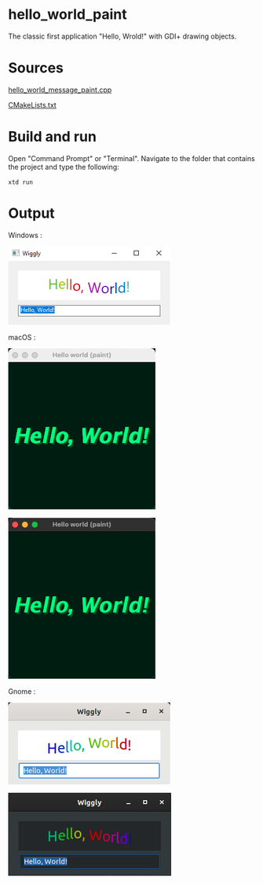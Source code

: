 # hello_world_paint

The classic first application "Hello, Wrold!" with GDI+ drawing objects.

# Sources

[hello_world_message_paint.cpp](hello_world_paint.cpp)

[CMakeLists.txt](CMakeLists.txt)

# Build and run

Open "Command Prompt" or "Terminal". Navigate to the folder that contains the project and type the following:

```shell
xtd run
```

# Output

Windows :

![Screenshot](../../../docs/pictures/examples/hello_world_paint_w.png)

macOS :

![Screenshot](../../../docs/pictures/examples/hello_world_paint_m.png)

![Screenshot](../../../docs/pictures/examples/hello_world_paint_md.png)

Gnome :

![Screenshot](../../../docs/pictures/examples/hello_world_paint_g.png)

![Screenshot](../../../docs/Pictures/examples/hello_world_paint_gd.png)
